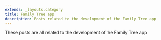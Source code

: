 ```yaml
---
extends: _layouts.category
title: Family Tree app
description: Posts related to the development of the Family Tree app
---
```


These posts are all related to the development of the Family Tree app